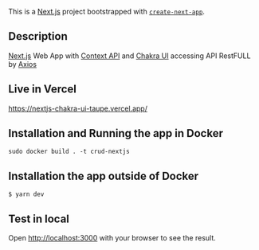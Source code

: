 This is a [Next.js](https://nextjs.org/) project bootstrapped with [`create-next-app`](https://github.com/vercel/next.js/tree/canary/packages/create-next-app).

## Description

[Next.js](https://nextjs.org/) Web App with [Context API](https://pt-br.reactjs.org/docs/context.html) and [Chakra UI](https://chakra-ui.com/) accessing API RestFULL by [Axios](https://axios-http.com/)   

## Live in Vercel   

https://nextjs-chakra-ui-taupe.vercel.app/   


## Installation and Running the app in Docker   

```
sudo docker build . -t crud-nextjs
```

## Installation the app outside of Docker   

```
$ yarn dev
```
## Test in local   

Open [http://localhost:3000](http://localhost:3000) with your browser to see the result.
